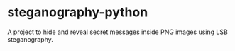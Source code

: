 # steganography-python
A project to hide and reveal secret messages inside PNG images using LSB steganography.
